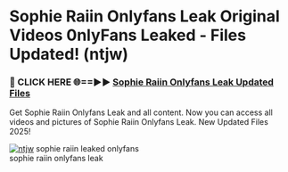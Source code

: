 # Sophie Raiin Onlyfans Leak Original Videos 0nlyFans Leaked - Files Updated! (ntjw)

<h3>🔴 CLICK HERE 🌐==►► <a href="https://tinyurl.com/x26r9saj" rel="nofollow">Sophie Raiin Onlyfans Leak Updated Files</a></h3>

Get Sophie Raiin Onlyfans Leak and all content. Now you can access all videos and pictures of Sophie Raiin Onlyfans Leak. New Updated Files 2025!

[![ntjw](https://i.imgur.com/LkgZPqh.gif)](https://tinyurl.com/x26r9saj)
sophie raiin leaked onlyfans<br>
sophie raiin onlyfans leak